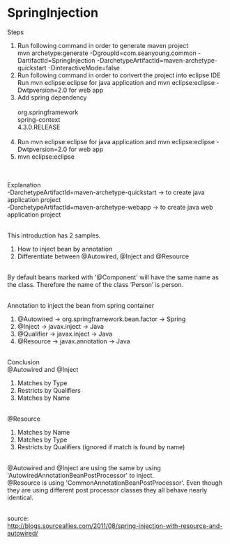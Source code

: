 # SpringInjection
Steps<br/>
1. Run following command in order to generate maven project<br/>
mvn archetype:generate -DgroupId=com.seanyoung.common -DartifactId=SpringInjection -DarchetypeArtifactId=maven-archetype-quickstart -DinteractiveMode=false<br/>
2. Run following command in order to convert the project into eclipse IDE<br/> 
Run mvn eclipse:eclipse for java application and mvn eclipse:eclipse -Dwtpversion=2.0 for web app<br/>
3. Add spring dependency<br/>
<dependency><br/>
	<groupId>org.springframework</groupId><br/>
	<artifactId>spring-context</artifactId><br/>
	<version>4.3.0.RELEASE</version><br/>
</dependency><br/>
3. Run mvn eclipse:eclipse for java application and mvn eclipse:eclipse -Dwtpversion=2.0 for web app<br/>
4. mvn eclipse:eclipse<br/><br/><br/>


Explanation<br/>
-DarchetypeArtifactId=maven-archetype-quickstart -> to create java application project<br/>
-DarchetypeArtifactId=maven-archetype-webapp -> to create java web application project<br/><br/>

This introduction has 2 samples.<br/>
1. How to inject bean by annotation<br/>
2. Differentiate between @Autowired, @Inject and @Resource<br/><br/>

By default beans marked with '@Component' will have the same name as the class. Therefore the name of the class ‘Person’ is person.<br/><br/>

Annotation to inject the bean from spring container<br/>
1. @Autowired -> org.springframework.bean.factor -> Spring <br/>
2. @Inject -> javax.inject -> Java<br/>
3. @Qualifier -> javax.inject -> Java<br/>
4. @Resource -> javax.annotation -> Java<br/><br/>

Conclusion<br/>
@Autowired and @Inject<br/>
1. Matches by Type<br/>
2. Restricts by Qualifiers<br/>
3. Matches by Name<br/><br/>

@Resource<br/>
1. Matches by Name<br/>
2. Matches by Type<br/>
3. Restricts by Qualifiers (ignored if match is found by name)<br/><br/>

@Autowired and @Inject are using the same by using 'AutowiredAnnotationBeanPostProcessor' to inject.<br/>
@Resource is using 'CommonAnnotationBeanPostProcessor'. Even though they are using different post processor classes they all behave nearly identical.<br/><br/>

source:<br/>
http://blogs.sourceallies.com/2011/08/spring-injection-with-resource-and-autowired/
